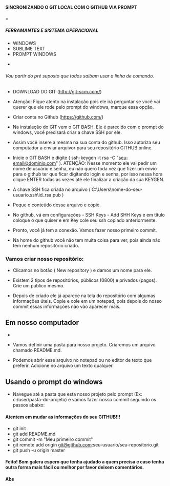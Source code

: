#### SINCRONIZANDO O GIT LOCAL COM O GITHUB VIA PROMPT
=

##### FERRAMANTES E SISTEMA OPERACIONAL

* WINDOWS
* SUBLIME TEXT
* PROMPT WINDOWS
-

###### Vou partir do pré suposto que todos saibam usar a linha de comando.

* DOWNLOAD DO GIT (http://git-scm.com/)
* Atenção: Fique atento na instalação pois ele irá perguntar se você vai querer que ele rode pelo prompt do windows, marque essa opção.

* Criar conta no Github (https://github.com/)
* Na instalação do GIT vem o GIT BASH. Ele é parecido com o prompt do windows, você precisará criar a chave SSH por ele.
* Assim você insere a mesma na sua conta do github. Isso autoriza seu computador a enviar arquivor para seu repositório GITHUB online.

* Inicie o GIT BASH e digite ( ssh-keygen -t rsa -C "seu-email@dominio.com" ). ATENÇÃO: Nesse momento ele vai pedir um nome de usuário e senha, eu não quero toda vez que fizer um envio para o github ter que ficar digitando login e senha, por isso nessa hora clique ENTER todas as vezes até ele finalizar a criação da sua KEYGEN.

* A chave SSH fica criada no arquivo ( C:\Users\nome-do-seu-usuario\.ssh\id_rsa.pub )

* Peque o conteúdo desse arquivo e copie.

* No github, vá em configurações - SSH Keys - Add SHH Keys e em título coloque o que quiser e em Key cole seu ssh copiado anteriormente.

* Pronto, você já tem a conexão. Vamos fazer nosso primeiro commit.

* Na home do github você não tem muita coisa para ver, pois ainda não tem nenhum repositório criado.

### Vamos criar nosso repositório:

* Clicamos no botão ( New repository ) e damos um nome para ele.
* Existem 2 tipos de repositórios, públicos (0800) e privados (pagos). Crie um público mesmo.

* Depois de criado ele já aparece na tela do repositório com algumas informações úteis. Copie e cole em um notepad, pois depois do nosso commit essas informações não vão aparecer mais.

## Em nosso computador
-

- Vamos definir uma pasta para nosso projeto. Criaremos um arquivo chamado README.md.
- Podemos abrir esse arquivo no notepad ou no editor de texto que preferir. Adicione no arquivo um texto qualquer.

## Usando o prompt do windows

* Navegue até a pasta que esta nosso projeto pelo prompt (Ex: c:/user/pasta-do-projeto) e vamos fazer nosso commit seguindo os passos abaixo:
#### Atentem em mudar as informações do seu GITHUB!!!

* git init
* git add README.md
* git commit -m "Meu primeiro commit"
* git remote add origin git@github.com:seu-usuario/seu-repositorio.git
* git push -u origin master

#### Feito! Bom galera espero que tenha ajudado a quem precisa e caso tenha outra forma mais  fácil ou melhor por favor deixem comentários.
#### Abs